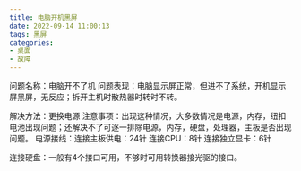 ```yaml
---
title: 电脑开机黑屏
date: 2022-09-14 11:00:13
tags: 黑屏
categories: 
- 桌面
- 故障
---
```


问题名称：电脑开不了机
问题表现：电脑显示屏正常，但进不了系统，开机显示屏黑屏，无反应；拆开主机时散热器时转时不转。

<!-- more-->

解决方法：更换电源
注意事项：出现这种情况，大多数情况是电源，内存，纽扣电池出现问题；还解决不了可逐一排除电源，内存，硬盘，处理器，主板是否出现问题。
电源接线：连接主板供电：24针
连接CPU：8针
连接独立显卡：6针

连接硬盘：一般有4个接口可用，不够时可用转换器接光驱的接口。
